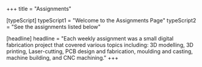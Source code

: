 +++
title = "Assignments"

[typeScript] 
typeScript1 = "Welcome to the Assignments Page" 
typeScript2 = "See the assignments listed below"

[headline]
headline = "Each weekly assignment was a small digital fabrication project that covered various topics including: 3D modelling, 3D printing, Laser-cutting, PCB design and fabrication, moulding and casting, machine building, and CNC machining."
+++


